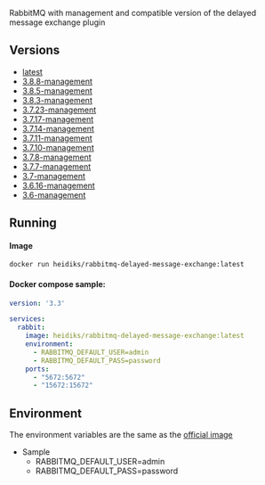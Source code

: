 RabbitMQ with management and compatible version of the delayed message exchange plugin

## Versions
- [latest](https://github.com/heidiks/rabbitmq-delayed-message-exchange/blob/master/versions/latest/Dockerfile)
- [3.8.8-management](https://github.com/heidiks/rabbitmq-delayed-message-exchange/blob/master/versions/3.8.5-management/Dockerfile)
- [3.8.5-management](https://github.com/heidiks/rabbitmq-delayed-message-exchange/blob/master/versions/3.8.5-management/Dockerfile)
- [3.8.3-management](https://github.com/heidiks/rabbitmq-delayed-message-exchange/blob/master/versions/3.8.3-management/Dockerfile)
- [3.7.23-management](https://github.com/heidiks/rabbitmq-delayed-message-exchange/blob/master/versions/3.7.23-management/Dockerfile)
- [3.7.17-management](https://github.com/heidiks/rabbitmq-delayed-message-exchange/blob/master/versions/3.7.17-management/Dockerfile)
- [3.7.14-management](https://github.com/heidiks/rabbitmq-delayed-message-exchange/blob/master/versions/3.7.14-management/Dockerfile)
- [3.7.11-management](https://github.com/heidiks/rabbitmq-delayed-message-exchange/blob/master/versions/3.7.11-management/Dockerfile)
- [3.7.10-management](https://github.com/heidiks/rabbitmq-delayed-message-exchange/blob/master/versions/3.7.10-management/Dockerfile)
- [3.7.8-management](https://github.com/heidiks/rabbitmq-delayed-message-exchange/blob/master/versions/3.7.8-management/Dockerfile)
- [3.7.7-management](https://github.com/heidiks/rabbitmq-delayed-message-exchange/blob/master/versions/3.7.7-management/Dockerfile)
- [3.7-management](https://github.com/heidiks/rabbitmq-delayed-message-exchange/blob/master/versions/3.7-management/Dockerfile)
- [3.6.16-management](https://github.com/heidiks/rabbitmq-delayed-message-exchange/blob/master/versions/3.6.16-management/Dockerfile)
- [3.6-management](https://github.com/heidiks/rabbitmq-delayed-message-exchange/blob/master/versions/3.6-management/Dockerfile)

## Running
#### Image

    docker run heidiks/rabbitmq-delayed-message-exchange:latest


#### Docker compose sample:
```YAML
version: '3.3'

services:
  rabbit:
    image: heidiks/rabbitmq-delayed-message-exchange:latest
    environment:
      - RABBITMQ_DEFAULT_USER=admin
      - RABBITMQ_DEFAULT_PASS=password
    ports:
      - "5672:5672"
      - "15672:15672"
```

## Environment
The environment variables are the same as the [official image](https://hub.docker.com/_/rabbitmq/)
- Sample
    - RABBITMQ_DEFAULT_USER=admin
    - RABBITMQ_DEFAULT_PASS=password


